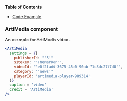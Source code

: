 <!-- START doctoc generated TOC please keep comment here to allow auto update -->
<!-- DON'T EDIT THIS SECTION, INSTEAD RE-RUN doctoc TO UPDATE -->
**Table of Contents**

- [Code Example](#ArtiMedia-component)

<!-- END doctoc generated TOC please keep comment here to allow auto update -->

### ArtiMedia component

An example for ArtiMedia video.

```jsx static
<ArtiMedia
  settings = {{
    publisherId: "'5'",
    sitekey: "'TheMarker'",
    videoId: "'e0f2fad6-3675-45b0-90ab-71c3dc27b7d0'",
    category: "'news'",
    playerId: 'artimedia-player-989314',
  }}
  caption = 'video'
  credit = 'ArtiMedia'
/>
```
